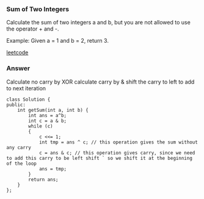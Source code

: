 ### Sum of Two Integers
Calculate the sum of two integers a and b, but you are not allowed to use the operator + and -.

Example:
Given a = 1 and b = 2, return 3.

[leetcode](https://leetcode.com/problems/sum-of-two-integers/description/)

### Answer
Calculate no carry by XOR
calculate carry by &
shift the carry to left to add to next iteration

	class Solution {
	public:
	    int getSum(int a, int b) {
	        int ans = a^b;
	        int c = a & b;
	        while (c)
	        {
	            c <<= 1;
	            int tmp = ans ^ c; // this operation gives the sum without any carry
	            c = ans & c; // this operation gives carry, since we need to add this carry to be left shift ` so we shift it at the beginning of the loop
	            ans = tmp;
	        }
	        return ans;
	    }
	};